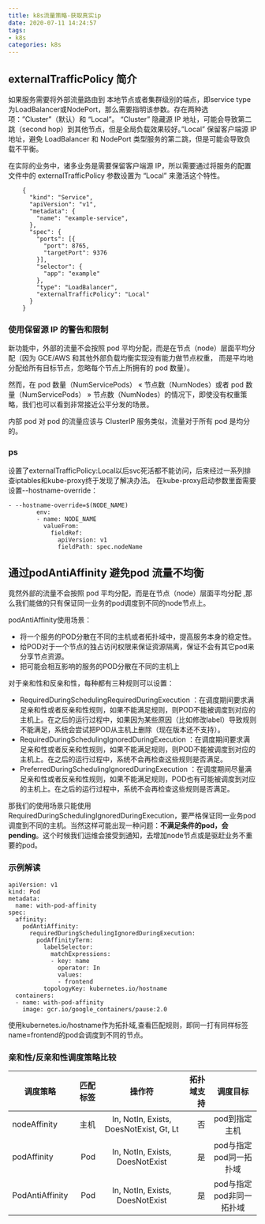 ```yaml
---
title: k8s流量策略-获取真实ip
date: 2020-07-11 14:24:57
tags:
- k8s
categories: k8s
---
```


## externalTrafficPolicy 简介

如果服务需要将外部流量路由到 本地节点或者集群级别的端点，即service type 为LoadBalancer或NodePort，那么需要指明该参数。存在两种选项：”Cluster”（默认）和 “Local”。 “Cluster” 隐藏源 IP 地址，可能会导致第二跳（second hop）到其他节点，但是全局负载效果较好。”Local” 保留客户端源 IP 地址，避免 LoadBalancer 和 NodePort 类型服务的第二跳，但是可能会导致负载不平衡。

在实际的业务中，诸多业务是需要保留客户端源 IP，所以需要通过将服务的配置文件中的 externalTrafficPolicy 参数设置为 “Local” 来激活这个特性。

```
    {
      "kind": "Service",
      "apiVersion": "v1",
      "metadata": {
        "name": "example-service",
      },
      "spec": {
        "ports": [{
          "port": 8765,
          "targetPort": 9376
        }],
        "selector": {
          "app": "example"
        },
        "type": "LoadBalancer",
        "externalTrafficPolicy": "Local"
      }
    }
```

<!--more-->

### 使用保留源 IP 的警告和限制

新功能中，外部的流量不会按照 pod 平均分配，而是在节点（node）层面平均分配（因为 GCE/AWS 和其他外部负载均衡实现没有能力做节点权重， 而是平均地分配给所有目标节点，忽略每个节点上所拥有的 pod 数量）。

然而，在 pod 数量（NumServicePods） « 节点数（NumNodes）或者 pod 数量（NumServicePods） » 节点数（NumNodes）的情况下，即使没有权重策略，我们也可以看到非常接近公平分发的场景。

内部 pod 对 pod 的流量应该与 ClusterIP 服务类似，流量对于所有 pod 是均分的。

### ps

设置了externalTrafficPolicy:Local以后svc死活都不能访问，后来经过一系列排查iptables和kube-proxy终于发现了解决办法。
在kube-proxy启动参数里面需要设置--hostname-override：

```
- --hostname-override=$(NODE_NAME)
        env:
        - name: NODE_NAME
          valueFrom:
            fieldRef:
              apiVersion: v1
              fieldPath: spec.nodeName
```

## 通过podAntiAffinity 避免pod 流量不均衡

竟然外部的流量不会按照 pod 平均分配，而是在节点（node）层面平均分配 ,那么我们能做的只有保证同一业务的pod调度到不同的node节点上。

podAntiAffinity使用场景：

- 将一个服务的POD分散在不同的主机或者拓扑域中，提高服务本身的稳定性。
- 给POD对于一个节点的独占访问权限来保证资源隔离，保证不会有其它pod来分享节点资源。
- 把可能会相互影响的服务的POD分散在不同的主机上

对于亲和性和反亲和性，每种都有三种规则可以设置：

- RequiredDuringSchedulingRequiredDuringExecution ：在调度期间要求满足亲和性或者反亲和性规则，如果不能满足规则，则POD不能被调度到对应的主机上。在之后的运行过程中，如果因为某些原因（比如修改label）导致规则不能满足，系统会尝试把POD从主机上删除（现在版本还不支持）。
- RequiredDuringSchedulingIgnoredDuringExecution ：在调度期间要求满足亲和性或者反亲和性规则，如果不能满足规则，则POD不能被调度到对应的主机上。在之后的运行过程中，系统不会再检查这些规则是否满足。
- PreferredDuringSchedulingIgnoredDuringExecution ：在调度期间尽量满足亲和性或者反亲和性规则，如果不能满足规则，POD也有可能被调度到对应的主机上。在之后的运行过程中，系统不会再检查这些规则是否满足。

那我们的使用场景只能使用RequiredDuringSchedulingIgnoredDuringExecution，要严格保证同一业务pod调度到不同的主机。当然这样可能出现一种问题：**不满足条件的pod，会pending**。这个时候我们运维会接受到通知，去增加node节点或是驱赶业务不重要的pod。

### 示例解读

```
apiVersion: v1
kind: Pod
metadata:
  name: with-pod-affinity
spec:
  affinity:
    podAntiAffinity:
      requiredDuringSchedulingIgnoredDuringExecution:
        podAffinityTerm:
          labelSelector:
            matchExpressions:
            - key: name
              operator: In
              values:
              - frontend
          topologyKey: kubernetes.io/hostname
  containers:
  - name: with-pod-affinity
    image: gcr.io/google_containers/pause:2.0
```

使用kubernetes.io/hostname作为拓扑域,查看匹配规则，即同一打有同样标签name=frontend的pod会调度到不同的节点。

### 亲和性/反亲和性调度策略比较

| 调度策略        | 匹配标签 |                 操作符                  | 拓扑域支持 |         调度目标         |
| --------------- | -------: | :-------------------------------------: | ---------: | :----------------------: |
| nodeAffinity    |     主机 | In, NotIn, Exists, DoesNotExist, Gt, Lt |         否 |      pod到指定主机       |
| podAffinity     |      Pod |     In, NotIn, Exists, DoesNotExist     |         是 |  pod与指定pod同一拓扑域  |
| PodAntiAffinity |      Pod |     In, NotIn, Exists, DoesNotExist     |         是 | pod与指定pod非同一拓扑域 |